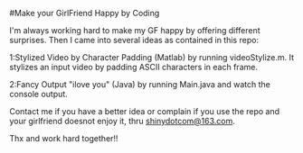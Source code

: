 #Make your GirlFriend Happy by Coding 

I'm always working hard to make my GF happy by offering different surprises. Then I came into several ideas as contained in this repo:
 
1:Stylized Video by Character Padding (Matlab)
by running videoStylize.m. It stylizes an input video by padding ASCII characters in each frame.

2:Fancy Output "ilove you" (Java)
by running Main.java and watch the console output. 

Contact me if you have a better idea or complain if you use the repo and your girlfriend doesnot enjoy it, thru shinydotcom@163.com.

Thx and work hard together!!
